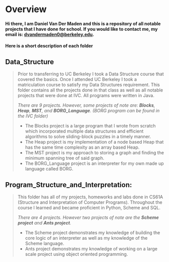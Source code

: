 # Overview

#### Hi there, I am Daniel Van Der Maden and this is a repository of all notable projects that I have done for school. If you would like to contact me, my email is: dvandermaden0@berkeley.edu. ####
#### Here is a short description of each folder ####

Data_Structure
----------------
> Prior to transferring to UC Berkeley I took a Data Structure course that covered the basics. Once I attended UC Berkeley I took a matriculation course to satisfy my Data Structures requirement. This folder contains all the projects done in that class as well as all notable projects that were done at IVC. All programs were written in Java.
>
>*There are 9 projects. However, some projects of note are: __Blocks__, __Heap__, __MST__, and __BORG_Language__. (BORG program can be found in the IVC folder)*
>
>- The Blocks project is a large program that I wrote from scratch which incorporated multiple data structures and efficient algorithms to solve sliding-block puzzles in a timely manner. 
>- The Heap project is my implementation of a node based Heap that has the same time complexity as an array based Heap.
>- The MST project is my approach to storing a graph and finding the minimum spanning tree of said graph. 
>- The BORG_Language project is an interpreter for my own made up language called BORG.  


Program_Structure_and_Interpretation:
----------------
> This folder has all of my projects, homeworks and labs done in CS61A (Structure and Interpretation of Computer Programs). Throughout the course I learned and became proficient in Python, Scheme and SQL. 
>
>*There are 4 projects. However two projects of note are the __Scheme project__ and __Ants project__.*
>
>- The Scheme project demonstrates my knowledge of building the core logic of an interpreter as well as my knowledge of the Scheme language. 
>- Ants project demonstrates my knowledge of working on a large scale project using object oriented programming. 




